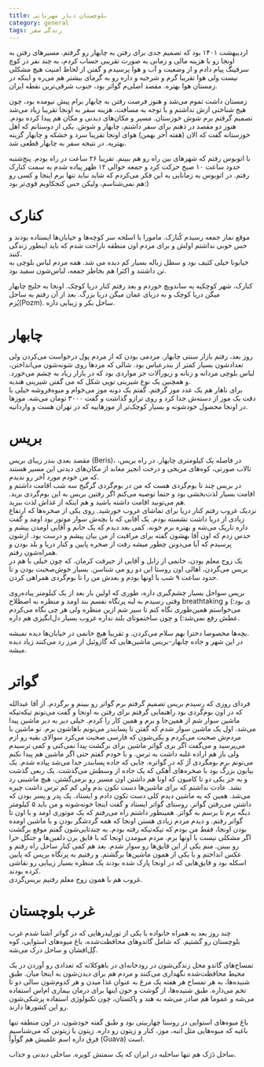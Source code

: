 ```yaml
---
title: بلوچستان دیار مهربانی
category: general
tags: زندگی سفر
---
```


اردیبهشت ۱۴۰۱ بود که تصمیم جدی برای رفتن به چابهار رو گرفتم. مسیرهای رفتن به اونجا رو با هزینه مالی و زمانی به صورت تقریبی حساب کردم، به چند نفر در کوچ سرفینگ پیام دادم و از وضعیت و آب و هوا پرسیدم و گفتن از لحاظ امنیت هیچ مشکلی نیست ولی هوا تقریبا گرم و شرجیه و داره رو به گرمای بیشتر هم می‌ره و اینکه در زمستان هوا بهتره. مقصد اصلی‌م گواتر بود، جنوب شرقی‌ترین نقطه ایران.  
  
زمستان داشت تموم می‌شد و هنوز فرصت رفتن به چابهار برام پیش نیومده بود، چون هیج شناختی ازش نداشتم و با توجه به مسافت، هزینه سفر به اونجا تقریبا زیاد می‌شد تصمیم گرفتم برم شوش خوزستان. مسیر و مکان‌های دیدنی و مکان هم پیدا کرده بودم. هنوز دو مقصد در ذهنم برای سفر داشتم، چابهار و شوش. یکی از دوستانم که اهل خوزستانه گفت که الان (هفته آخر بهمن) هوای اونجا تقریبا سرد و خشکه و چابهار گزینه بهتریه. در نتیجه سفر به چابهار قطعی شد.  
  
با اتوبوس رفتم که شهرهای بین راه رو هم ببینم. تقریبا ۲۶ ساعت در راه بودم. پنج‌شنبه حدود ساعت ۱۰ صبح حرکت کرد و جمعه حوالی ۱۲ ظهر پیاده شدم به سمت کنارک رفتم. در اتوبوس یه زمانایی به این فکر می‌کردم که شاید نباید تنها برم اینجا و کسی رو هم نمی‌شناسم، ولیکن حس کنجکاویم قوی‌تر بود:)  

# کنارک  
موقع نماز جمعه رسیدم کُنارک. مامورا با اسلحه سر کوچه‌ها و خیابان‌ها ایستاده بودند و حس خوبی نداشتم اولش و برای مردم اون منطقه ناراحت شدم که باید اینطور زندگی کنند.  
خیابونا خیلی کثیف بود و سطل زباله بسیار کم دیده می شد. همه مردم لباس بلوچی به تن داشتند و اکثرا هم بخاطر جمعه، لباس‌شون سفید بود.  
  
کنارک، شهر کوچکیه یه ساندویچ خوردم و بعد رفتم کنار دریا کوچک. اونجا به خلیج چابهار میگن دریا کوچک و به دریای عمان میگن دریا بزرگ. بعد از آن رفتم به ساحل پُزم(Pozm). ساحل بکر و زیبایی داره.  

# چابهار  
روز بعد، رفتم بازار سنتی چابهار. مردمی بودن که از مردم پول درخواست می‌کردن ولی تعدادشون بسیار کمتر از بندرعباس بود. شالی که مردها روی شونه‌شون می‌انداختن، لباس بلوچی مردانه و زنانه و زیورآلات جز مواردی بود که در بازار زیاد به چشم می‌خورد. و همچنین یک نوع شیرینی توپی شکل که می گفتن شیرینی هندیه.  
برای ناهار هم یک عدد موز گرفتم. گفتم یک دونه موز می‌خوام و میوه‌فروشه خیلی با دقت یک موز از دسته‌ش جدا کرد و روی ترازو گذاشت و گفت ۳۰۰۰ تومان می‌شه. موزها در اونجا محصول خودشونه و بسیار کوچک‌تر از موزهاییه که در تهران هست و وارداتیه.  

# بریس  
مقصد بعدی بندر زیبای بریس (Beris)، در فاصله یک کیلومتری چابهار. در راه بریس، تالاب صورتی، کوه‌های مریخی و درخت انجیر معابد از مکان‌های دیدنی این مسیر هستند که من خودم مورد آخر رو ندیدم.  
در بریس چند تا بوم‌گردی هست که من در بوم‌گردی گرگیج سه شب اقامت داشتم و اقامت بسیار لذت‌بخشی بود و حتما توصیه می‌کنم اگر رفتین بریس به این بوم‌گردی برید. هم می‌تونید اقامت داشته باشید و هم اینکه از غذاش لذت ببرید.  
نزدیک غروب رفتم کنار دریا برای تماشای غروب خورشید. روی یکی از صخره‌ها که ارتفاع زیادی از دریا داشت نشسته بودم. یک آقایی که با بچه‌ش سوار موتور بود اومد و گفت داره تاریک می‌شه و بهتره برم خونه. کمی بعد دیدم که یک خانم و آقایی اومدن پیشم و حدس زدم که اون آقا بهشون گفته برای مراقبت از من بیان پیشم و درست بود. ازشون پرسیدم که آیا می‌دونن چطور میشه رفت از صخره پایین و کنار دریا و بلد بودن و همراه‌شون رفتم.  
یک زوج معلم بودن، خانمی از زابل و آقایی از جیرفت کرمان. که چون خیلی با هم در بریس می‌گردن، اهالی اون روستا این دو رو می شناسن. بسیار خوش‌صحبت بودن و تا حدود ساعت ۹ شب با اونها بودم و بعدش من را تا بوم‌گردی همراهی کردن.  
  
بریس سواحل بسیار چشم‌گیری داره، طوری که اولین بار بعد از یک کیلومتر پیاده‌روی وقتی رسیدم به لبه پرتگاه نفسم بند اومد و منظره به اصطلاح breathtaking ی بود:) و می‌خواستم همین‌طوری نگاه کنم تا سیر شم ازین منظره ولی هر چی نگاه می‌کردم عطش رفع نمی‌شد:) 
و چون ساختمونای بلند نداره غروب بسیار دل‌انگیزی هم داره.  
  
بچه‌ها مخصوصا دخترا بهم سلام می‌کردن. و تقریبا هیچ خانمی در خیابان‌ها دیده نمیشه.  
در این شهر و جاده چابهار-بریس ماشین‌هایی که گازوئیل از مرز رد می‌کنند زیاد دیده میشه.  
  
# گواتر  
فردای روزی که رسیدم بریس تصمیم گرفتم برم گواتر رو ببینم و برگردم. از آقا عبدالله که در اون بوم‌گردی بود راهنمایی گرفتم برای رفتن به اونجا و گفت می‌تونم تیکه‌تیکه ماشین سوار شم از همین‌جا و برم و همین کار را کردم. خیلی دیر به دیر ماشین پیدا می‌شد. اول یک ماشین سوار شدم که گفتن تا پسابندر می‌تونم باهاشون برم. تو ماشین با مردم‌ش صحبت می‌کردم و یکی‌شون که فارسی صحبت می‌کرد سوالای بقیه رو ازم می‌پرسید و می‌گفت اگر بری گواتر ماشین برای برگشت پیدا نمی‌کنی و کمی ترسیدم ولی باز هم اراده غلبه داشت به ترس. و با خودم گفتم حتی اگر ماشین هم پیدا نکنم می‌تونم برم بومگردی آژ که در گواتره. جایی که جاده پسابندر جدا می‌شد پیاده شدم. یک بیابون بزرگ بود با صخره‌های آهکی که یک جاده از وسطش می‌گذشت. یک ربعی گذشت و به جز یکی دو تا کامیون که اونا هم داشتن اون مسیر رو برمی‌گشتن، هیچ ماشینی رد نشد. عادت نداشتم که برای ماشین‌ها دست تکون بدم ولی کم کم ترس داشت چیره می‌شد. همین که یه ماشین دیدم کلی دست تکون دادم و ایستاد. یک پدر و پسر بودن که داشتن می‌رفتن گواتر. روستای گواتر ایستاد و گفت اینجا خونه‌شونه و من باید ۵ کیلومتر دیگه برم تا برسم به گواتر. همینطور داشتم راه می‌رفتم که یک موتوری اومد و با اون تا گواتر رفتم. و دیدم مردم زیادی هستن اونجا که همه گردشگر بودن و با ماشین اومده بودن اونجا، فقط من بودم که تیکه‌تیکه رفته بودم. به چندتایی‌شون گفتم موقع برگشت اگر مشکلی نیست با اونها برم. مردم میومدن اونجا که با قایق برن دلفین‌ها و جنگل حرا رو ببینن. منم یکی از این قایق‌ها رو سوار شدم. بعد هم کمی کنار ساحل راه رفتم و عکس انداختم و با یکی از همون ماشین‌ها برگشتم. و رفتیم به پرتگاه بریس که پایین اسکله بود و قایق‌هایی که در اونجا پارک شده بودند یک منظره بسیار زیبایی رو نقاشی کرده بودند.  
غروب هم با همون زوج معلم رفتیم بریس‌گردی.  

# غرب بلوچستان  
  
چند روز بعد به همراه خانواده با یکی از تورلیدرهایی که در گواتر آشنا شدم غرب بلوچستان رو گشتیم. که شامل گاندوهای محافظت‌شده، باغ میوه‌های استوایی، کوه گِل‌افشان و ساحل درک می‌شه.  
  
تمساح‌های گاندو محل زندگی‌شون در رودخانه‌ای در باهوکلاته که تعدادی رو آوردن در یک محیط محافظت‌شده نگهداری می‌کنند و مردم هم برای دیدن‌شون به اینجا میان. طبق شنیده‌ها، به هر تمساح هر هفته یک مرغ به عنوان غذا میدن و هر کدوم‌شون سالی دو تا تخم می‌ذاره. طبق شنیده‌ها، از گوشت و خون اینها برای درمان بیماری ام‌اس استفاده می‌شه و عموما هم صادر می‌شه به هند و پاکستان، چون تکنولوژی استفاده پزشکی‌شون رو این کشورها دارند.  
  
باغ میوه‌های استوایی در روستا چهاربیتی بود و طبق گفته خودشون، در اون منطقه تنها باغیه که میوه‌هایی مثل انبه، موز، کنار و زیتون رو داره. زیتون با زیتونی که می‌شناسیم فرق داره اسم علمیش هم گوآوآ (Guava) است.  
  
ساحل دَرَک هم تنها ساحلیه در ایران که یک سمتش کویره. ساحلی دیدنی و جذاب.  
  
  